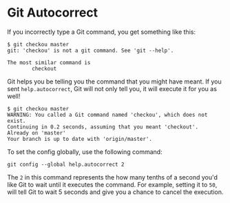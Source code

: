 # Git Autocorrect

If you incorrectly type a Git command, you get something like this:

```text
$ git checkou master
git: 'checkou' is not a git command. See 'git --help'.

The most similar command is
        checkout
```

Git helps you be telling you the command that you might have meant. If you sent `help.autocorrect`, Git will not only tell you, it will execute it for you as well!

```text
$ git checkou master
WARNING: You called a Git command named 'checkou', which does not exist.
Continuing in 0.2 seconds, assuming that you meant 'checkout'.
Already on 'master'
Your branch is up to date with 'origin/master'.
```

To set the config globally, use the following command:

```text
git config --global help.autocorrect 2
```

The `2` in this command represents the how many tenths of a second you'd like Git to wait until it executes the command. For example, setting it to `50`, will tell Git to wait 5 seconds and give you a chance to cancel the execution.

